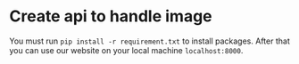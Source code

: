 # Create api to handle image 

You must run `pip install -r requirement.txt` to install packages.
After that you can use our website on your local machine `localhost:8000`.
